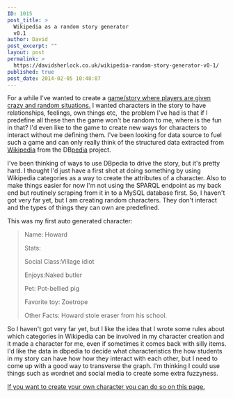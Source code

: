 ```yaml
---
ID: 1015
post_title: >
  Wikipedia as a random story generator
  v0.1
author: David
post_excerpt: ""
layout: post
permalink: >
  https://davidsherlock.co.uk/wikipedia-random-story-generator-v0-1/
published: true
post_date: 2014-02-05 10:48:07
---
```

For a while I've wanted to create a <a title="Kickstarting an old simulation project" href="http://davidsherlock.co.uk/kickstarting-an-old-simulation-project/">game/story where players are given crazy and random situations.</a> I wanted characters in the story to have relationships, feelings, own things etc,  the problem I've had is that if I predefine all these then the game won't be random to me, where is the fun in that? I'd even like to the game to create new ways for characters to interact without me defining them. I've been looking for data source to fuel such a game and can only really think of the structured data extracted from <a href="http://wikipedia.org">Wikipedia</a> from the DB<a href="http://dbpedia.org/">pedia</a> project.

I've been thinking of ways to use DBpedia to drive the story, but it's pretty hard. I thought I'd just have a first shot at doing something by using Wikipedia categories as a way to create the attributes of a character. Also to make things easier for now I'm not using the SPARQL endpoint as my back end but routinely scraping from it in to a MySQL database first. So, I haven't got very far yet, but I am creating random characters. They don't interact and the types of things they can own are predefined.

This was my first auto generated character:
<blockquote>Name: Howard

Stats:

Social Class:Village idiot

Enjoys:Naked butler

Pet: Pot-bellied pig

Favorite toy: Zoetrope

Other Facts:
Howard stole eraser from his school.</blockquote>
So I haven't got very far yet, but I like the idea that I wrote some rules about which categories in Wikipedia can be involved in my character creation and it made a character for me, even if sometimes it comes back with silly items. I'd like the data in dbpedia to decide what characteristics the how students in my story can have how how they interact with each other, but I need to come up with a good way to transverse the graph. I'm thinking I could use things such as wordnet and social media to create some extra fuzzyness.

<a title="Wikipedia Storyteller" href="http://davidsherlock.co.uk/wikipedia-storyteller/">If you want to create your own character you can do so on this page.</a>